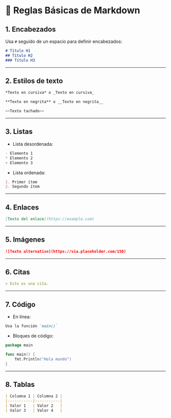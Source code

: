 
# 📝 Reglas Básicas de Markdown

## 1. Encabezados

Usa `#` seguido de un espacio para definir encabezados:

```markdown
# Título H1
## Título H2
### Título H3
```

---

## 2. Estilos de texto

```markdown
*Texto en cursiva* o _Texto en cursiva_

**Texto en negrita** o __Texto en negrita__

~~Texto tachado~~
```

---

## 3. Listas

- Lista desordenada:
```markdown
- Elemento 1
* Elemento 2
+ Elemento 3
```

- Lista ordenada:
```markdown
1. Primer ítem
2. Segundo ítem
```

---

## 4. Enlaces

```markdown
[Texto del enlace](https://example.com)
```

---

## 5. Imágenes

```markdown
![Texto alternativo](https://via.placeholder.com/150)
```

---

## 6. Citas

```markdown
> Esto es una cita.
```

---

## 7. Código

- En línea:  
```markdown
Usa la función `main()`
```

- Bloques de código:

```go
package main

func main() {
    fmt.Println("Hola mundo")
}
```

---

## 8. Tablas

```markdown
| Columna 1 | Columna 2 |
|-----------|-----------|
| Valor 1   | Valor 2   |
| Valor 3   | Valor 4   |
```
